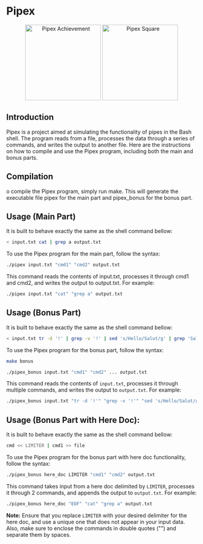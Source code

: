 # Pipex

<p align="center">
  <img src="https://game.42sp.org.br/static/assets/achievements/pipexm.png" alt="Pipex Achievement" width="200" height="200">
  <img src="https://res.cloudinary.com/dfjub9qt4/image/upload/v1708631992/pipex_42.png" alt="Pipex Square" width="200" height="200">
</p>

## Introduction
Pipex is a project aimed at simulating the functionality of pipes in the Bash shell. The program reads from a file, processes the data through a series of commands, and writes the output to another file. Here are the instructions on how to compile and use the Pipex program, including both the main and bonus parts.

## Compilation
o compile the Pipex program, simply run make. This will generate the executable file pipex for the main part and pipex_bonus for the bonus part.

## Usage (Main Part)
It is built to behave exactly the same as the shell command bellow:
```bash
< input.txt cat | grep a output.txt
```

To use the Pipex program for the main part, follow the syntax:
```bash
./pipex input.txt "cmd1" "cmd2" output.txt
```

This command reads the contents of input.txt, processes it through cmd1 and cmd2, and writes the output to output.txt. For example:
```bash
./pipex input.txt "cat" "grep a" output.txt
```

## Usage (Bonus Part)
It is built to behave exactly the same as the shell command bellow:
```bash
< input.txt tr -d '!' | grep -v '!' | sed 's/Hello/Salut/g' | grep 'Salut' | wc -l > output.txt
```

To use the Pipex program for the bonus part, follow the syntax:
```bash
make bonus
```

```bash
./pipex_bonus input.txt "cmd1" "cmd2" ... output.txt
```
This command reads the contents of `input.txt`, processes it through multiple commands, and writes the output to `output.txt`. For example:
```bash
./pipex_bonus input.txt "tr -d '!'" "grep -v '!'" "sed 's/Hello/Salut/g'" "grep 'Salut'" "wc -l" output.txt
```

## Usage (Bonus Part with Here Doc):
It is built to behave exactly the same as the shell command bellow:
```bash
cmd << LIMITER | cmd1 >> file
```

To use the Pipex program for the bonus part with here doc functionality, follow the syntax:
```bash
./pipex_bonus here_doc LIMITER "cmd1" "cmd2" output.txt
```
This command takes input from a here doc delimited by `LIMITER`, processes it through 2 commands, and appends the output to `output.txt`. For example:
```bash
./pipex_bonus here_doc "EOF" "cat" "grep a" output.txt
```


**Note:** Ensure that you replace `LIMITER` with your desired delimiter for the here doc, and use a unique one that does not appear in your input data. Also, make sure to enclose the commands in double quotes ("") and separate them by spaces.


